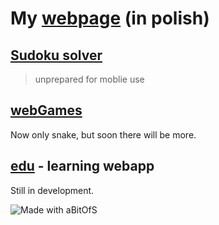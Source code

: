 # My [webpage](https://abitofs.github.io) (in polish)

## [Sudoku solver](https://abitofs.github.io/sudokuSolve)

> unprepared for moblie use

## [webGames](https://abitofs.github.io/webGames)

Now only snake, but soon there will be more.

## [edu](https://abitofs.github.io/edu) - learning webapp

Still in development.

![Made with aBitOfS](https://abitofs.github.io/media/Made%20with%20a%20bit%20of%20S.png)
